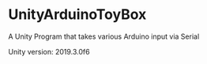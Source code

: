 # UnityArduinoToyBox
A Unity Program that takes various Arduino input via Serial

Unity version: 2019.3.0f6
